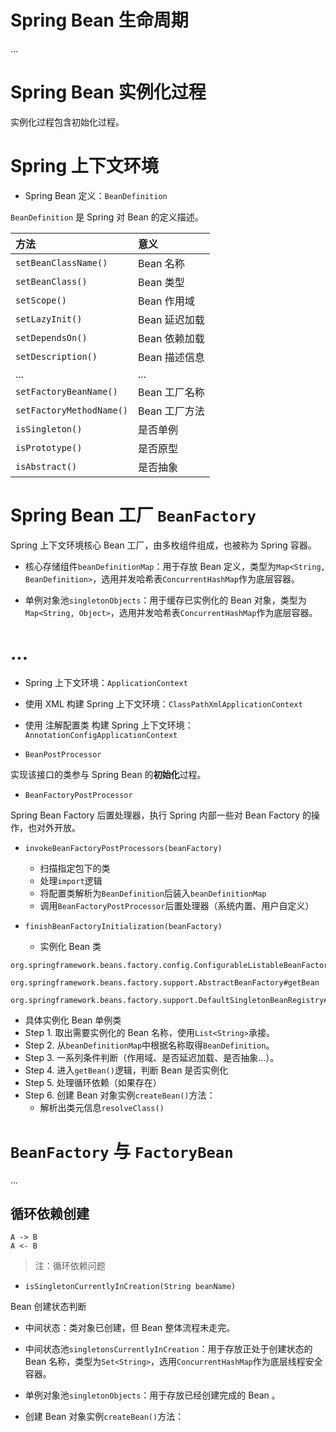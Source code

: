 # Spring Bean 生命周期

...

# Spring Bean 实例化过程

实例化过程包含初始化过程。


# Spring 上下文环境

- Spring Bean 定义：`BeanDefinition`

`BeanDefinition` 是 Spring 对 Bean 的定义描述。

| 方法  | 意义  |
| :--- | :--- |
| `setBeanClassName()`     | Bean 名称 |
| `setBeanClass()`         | Bean 类型 |
| `setScope()`             | Bean 作用域 |
| `setLazyInit()`          | Bean 延迟加载 |
| `setDependsOn()`         | Bean 依赖加载 |
| `setDescription()`       | Bean 描述信息 |
| ...                      | ... |
| `setFactoryBeanName()`   | Bean 工厂名称 |
| `setFactoryMethodName()` | Bean 工厂方法 |
| `isSingleton()`          | 是否单例 |
| `isPrototype()`          | 是否原型 |
| `isAbstract()`           | 是否抽象 |


# Spring Bean 工厂 `BeanFactory`

Spring 上下文环境核心 Bean 工厂，由多枚组件组成，也被称为 Spring 容器。

- 核心存储组件`beanDefinitionMap`：用于存放 Bean 定义，类型为`Map<String, BeanDefinition>`，选用并发哈希表`ConcurrentHashMap`作为底层容器。

- 单例对象池`singletonObjects`：用于缓存已实例化的 Bean 对象，类型为`Map<String, Object>`，选用并发哈希表`ConcurrentHashMap`作为底层容器。

# ...

- Spring 上下文环境：`ApplicationContext`

- 使用 XML 构建 Spring 上下文环境：`ClassPathXmlApplicationContext`

- 使用 注解配置类 构建 Spring 上下文环境：`AnnotationConfigApplicationContext`




- `BeanPostProcessor`

实现该接口的类参与 Spring Bean 的**初始化**过程。

- `BeanFactoryPostProcessor`

Spring Bean Factory 后置处理器，执行 Spring 内部一些对 Bean Factory 的操作，也对外开放。

- `invokeBeanFactoryPostProcessors(beanFactory)`
    - 扫描指定包下的类
    - 处理`import`逻辑
    - 将配置类解析为`BeanDefinition`后装入`beanDefinitionMap`
    - 调用`BeanFactoryPostProcessor`后置处理器（系统内置、用户自定义）

- `finishBeanFactoryInitialization(beanFactory)`
    - 实例化 Bean 类

```plain
org.springframework.beans.factory.config.ConfigurableListableBeanFactory#preInstantiateSingletons
    org.springframework.beans.factory.support.AbstractBeanFactory#getBean
        org.springframework.beans.factory.support.DefaultSingletonBeanRegistry#getSingleton

```
- 具体实例化 Bean 单例类
- Step 1. 取出需要实例化的 Bean 名称，使用`List<String>`承接。
- Step 2. 从`beanDefinitionMap`中根据名称取得`BeanDefinition`。
- Step 3. 一系列条件判断（作用域、是否延迟加载、是否抽象...）。
- Step 4. 进入`getBean()`逻辑，判断 Bean 是否实例化
- Step 5. 处理循环依赖（如果存在）
- Step 6. 创建 Bean 对象实例`createBean()`方法：
    - 解析出类元信息`resolveClass()`




# `BeanFactory` 与 `FactoryBean`

...

## 循环依赖创建

```plain
A -> B
A <- B
```
> 注：循环依赖问题

- `isSingletonCurrentlyInCreation(String beanName)`

Bean 创建状态判断

- 中间状态：类对象已创建，但 Bean 整体流程未走完。

- 中间状态池`singletonsCurrentlyInCreation`：用于存放正处于创建状态的 Bean 名称，类型为`Set<String>`，选用`ConcurrentHashMap`作为底层线程安全容器。

- 单例对象池`singletonObjects`：用于存放已经创建完成的 Bean 。

- 创建 Bean 对象实例`createBean()`方法：



<!-- EOF -->